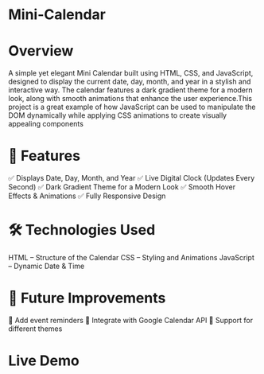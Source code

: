 # Mini-Calendar
# Overview
A simple yet elegant Mini Calendar built using HTML, CSS, and JavaScript, designed to display the current date, day, month, and year in a stylish and interactive way. The calendar features a dark gradient theme for a modern look, along with smooth animations that enhance the user experience.This project is a great example of how JavaScript can be used to manipulate the DOM dynamically while applying CSS animations to create visually appealing components

# 🎨 Features
✅ Displays Date, Day, Month, and Year
✅ Live Digital Clock (Updates Every Second) 
✅ Dark Gradient Theme for a Modern Look
✅ Smooth Hover Effects & Animations 
✅ Fully Responsive Design

# 🛠️ Technologies Used
HTML – Structure of the Calendar
CSS – Styling and Animations
JavaScript – Dynamic Date & Time

# 🎯 Future Improvements
🔹 Add event reminders
🔹 Integrate with Google Calendar API
🔹 Support for different themes

# Live Demo
